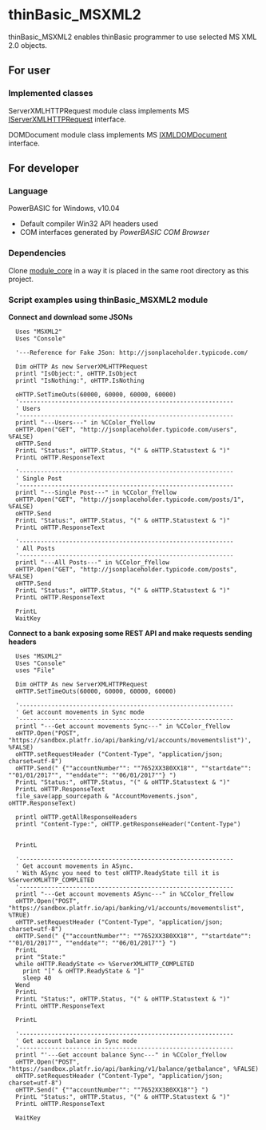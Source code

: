 # thinBasic_MSXML2
thinBasic_MSXML2 enables thinBasic programmer to use selected MS XML 2.0 objects.

## For user
### Implemented classes
ServerXMLHTTPRequest module class implements MS [IServerXMLHTTPRequest](https://msdn.microsoft.com/en-us/library/ms754586(v=vs.85).aspx) interface.

DOMDocument module class implements MS [IXMLDOMDocument](https://msdn.microsoft.com/en-us/library/ms756987(v=vs.85).aspx) interface.

## For developer
### Language
PowerBASIC for Windows, v10.04
* Default compiler Win32 API headers used
* COM interfaces generated by *PowerBASIC COM Browser*

### Dependencies
Clone [module_core](https://github.com/ThinBASIC/module_core) in a way it is placed in the same root directory as this project.

### Script examples using thinBasic_MSXML2 module

**Connect and download some JSONs**
```thinBasic
  Uses "MSXML2"
  Uses "Console"

  '---Reference for Fake JSon: http://jsonplaceholder.typicode.com/
  
  Dim oHTTP As new ServerXMLHTTPRequest
  printl "IsObject:", oHTTP.IsObject
  printl "IsNothing:", oHTTP.IsNothing

  oHTTP.SetTimeOuts(60000, 60000, 60000, 60000)
  '------------------------------------------------------------
  ' Users
  '------------------------------------------------------------
  printl "---Users---" in %CColor_fYellow
  oHTTP.Open("GET", "http://jsonplaceholder.typicode.com/users", %FALSE)
  oHTTP.Send
  PrintL "Status:", oHTTP.Status, "(" & oHTTP.Statustext & ")"
  PrintL oHTTP.ResponseText

  '------------------------------------------------------------
  ' Single Post
  '------------------------------------------------------------
  printl "---Single Post---" in %CColor_fYellow
  oHTTP.Open("GET", "http://jsonplaceholder.typicode.com/posts/1", %FALSE)
  oHTTP.Send
  PrintL "Status:", oHTTP.Status, "(" & oHTTP.Statustext & ")"
  PrintL oHTTP.ResponseText

  '------------------------------------------------------------
  ' All Posts
  '------------------------------------------------------------
  printl "---All Posts---" in %CColor_fYellow
  oHTTP.Open("GET", "http://jsonplaceholder.typicode.com/posts", %FALSE)
  oHTTP.Send
  PrintL "Status:", oHTTP.Status, "(" & oHTTP.Statustext & ")"
  PrintL oHTTP.ResponseText
  
  PrintL
  WaitKey
```

**Connect to a bank exposing some REST API and make requests sending headers**
```thinBasic
  Uses "MSXML2"
  Uses "Console"
  uses "File"

  Dim oHTTP As new ServerXMLHTTPRequest
  oHTTP.SetTimeOuts(60000, 60000, 60000, 60000)

  '------------------------------------------------------------
  ' Get account movements in Sync mode
  '------------------------------------------------------------
  printl "---Get account movements Sync---" in %CColor_fYellow
  oHTTP.Open("POST", "https://sandbox.platfr.io/api/banking/v1/accounts/movementslist")', %FALSE)
  oHTTP.setRequestHeader ("Content-Type", "application/json; charset=utf-8")
  oHTTP.Send(" {""accountNumber"": ""7652XX380XX18"", ""startdate"": ""01/01/2017"", ""enddate"": ""06/01/2017""} ")
  PrintL "Status:", oHTTP.Status, "(" & oHTTP.Statustext & ")"
  PrintL oHTTP.ResponseText
  file_save(app_sourcepath & "AccountMovements.json", oHTTP.ResponseText)
  
  printl oHTTP.getAllResponseHeaders
  printl "Content-Type:", oHTTP.getResponseHeader("Content-Type")
  

  PrintL

  '------------------------------------------------------------
  ' Get account movements in ASync.
  ' With ASync you need to test oHTTP.ReadyState till it is %ServerXMLHTTP_COMPLETED
  '------------------------------------------------------------
  printl "---Get account movements ASync---" in %CColor_fYellow
  oHTTP.Open("POST", "https://sandbox.platfr.io/api/banking/v1/accounts/movementslist", %TRUE)
  oHTTP.setRequestHeader ("Content-Type", "application/json; charset=utf-8")
  oHTTP.Send(" {""accountNumber"": ""7652XX380XX18"", ""startdate"": ""01/01/2017"", ""enddate"": ""06/01/2017""} ")
  PrintL
  print "State:"
  while oHTTP.ReadyState <> %ServerXMLHTTP_COMPLETED
    print "[" & oHTTP.ReadyState & "]"
    sleep 40
  Wend
  PrintL
  PrintL "Status:", oHTTP.Status, "(" & oHTTP.Statustext & ")"
  PrintL oHTTP.ResponseText

  PrintL
  
  '------------------------------------------------------------
  ' Get account balance in Sync mode
  '------------------------------------------------------------
  printl "'---Get account balance Sync---" in %CColor_fYellow
  oHTTP.Open("POST", "https://sandbox.platfr.io/api/banking/v1/balance/getbalance", %FALSE)
  oHTTP.setRequestHeader ("Content-Type", "application/json; charset=utf-8")
  oHTTP.Send(" {""accountNumber"": ""7652XX380XX18""} ")
  PrintL "Status:", oHTTP.Status, "(" & oHTTP.Statustext & ")"
  PrintL oHTTP.ResponseText
  
  WaitKey
```
